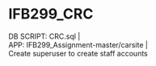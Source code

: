 # IFB299_CRC
DB SCRIPT: CRC.sql | <br />
APP: IFB299_Assignment-master/carsite | <br />
Create superuser to create staff accounts

